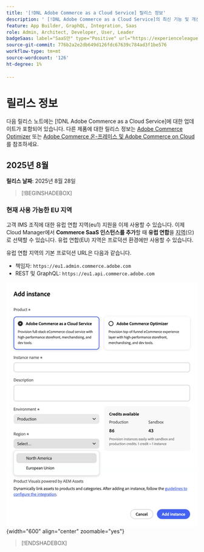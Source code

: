 ```yaml
---
title: '[!DNL Adobe Commerce as a Cloud Service] 릴리스 정보'
description: ' [!DNL Adobe Commerce as a Cloud Service]의 최신 기능 및 개선 사항에 대해 알아봅니다.'
feature: App Builder, GraphQL, Integration, Saas
role: Admin, Architect, Developer, User, Leader
badgeSaas: label="SaaS만" type="Positive" url="https://experienceleague.adobe.com/ko/docs/commerce/user-guides/product-solutions" tooltip="Adobe Commerce as a Cloud Service 및 Adobe Commerce Optimizer 프로젝트에만 적용됩니다(Adobe 관리 SaaS 인프라)."
source-git-commit: 776b2a2e2db649d126fdc67639c784ad3f1be576
workflow-type: tm+mt
source-wordcount: '126'
ht-degree: 1%

---
```



# 릴리스 정보

다음 릴리스 노트에는 [!DNL Adobe Commerce as a Cloud Service]에 대한 업데이트가 포함되어 있습니다. 다른 제품에 대한 릴리스 정보는 [Adobe Commerce Optimizer](../optimizer/release-notes.md) 또는 [Adobe Commerce 온-프레미스 및 Adobe Commerce on Cloud](https://experienceleague.adobe.com/ko/docs/commerce-operations/release/notes/overview)를 참조하세요.

## 2025년 8월

**릴리스 날짜**: 2025년 8월 28일

>[!BEGINSHADEBOX]

### 현재 사용 가능한 EU 지역

고객 IMS 조직에 대한 유럽 연합 지역(eu1) 지원을 이제 사용할 수 있습니다. 이제 Cloud Manager에서 **Commerce SaaS 인스턴스를 추가**&#x200B;할 때 **유럽 연합**&#x200B;을 [지역](./getting-started.md#create-an-instance)(으)로 선택할 수 있습니다. 유럽 연합(EU) 지역은 프로덕션 환경에만 사용할 수 있습니다.

유럽 연합 지역의 기본 프로덕션 URL은 다음과 같습니다.

* 책임자: `https://eu1.admin.commerce.adobe.com`
* REST 및 GraphQL: `https://eu1.api.commerce.adobe.com`

![인스턴스 만들기](./assets/create-instance-eu.png){width="600" align="center" zoomable="yes"}

>[!ENDSHADEBOX]
